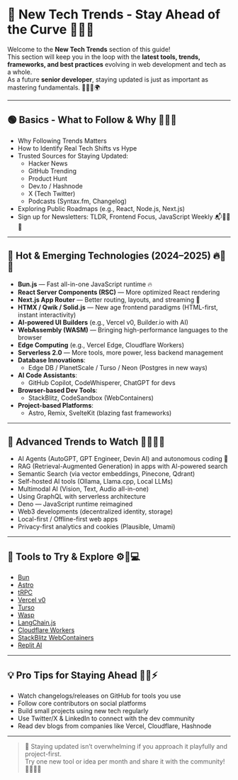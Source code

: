# 🚀 New Tech Trends - Stay Ahead of the Curve 📡✨🧠

Welcome to the **New Tech Trends** section of this guide!  
This section will keep you in the loop with the **latest tools, trends, frameworks, and best practices** evolving in web development and tech as a whole.  
As a future **senior developer**, staying updated is just as important as mastering fundamentals. 🧑‍🚀💼🌍

---

## 🟢 Basics - What to Follow & Why 🧭📱📰

- Why Following Trends Matters
- How to Identify Real Tech Shifts vs Hype
- Trusted Sources for Staying Updated:
  - Hacker News
  - GitHub Trending
  - Product Hunt
  - Dev.to / Hashnode
  - X (Tech Twitter)
  - Podcasts (Syntax.fm, Changelog)
- Exploring Public Roadmaps (e.g., React, Node.js, Next.js)
- Sign up for Newsletters: TLDR, Frontend Focus, JavaScript Weekly 📬🧑‍💻🌟

---

## 🔵 Hot & Emerging Technologies (2024–2025) 🔥🧪🚧

- **Bun.js** — Fast all-in-one JavaScript runtime 🔥
- **React Server Components (RSC)** — More optimized React rendering
- **Next.js App Router** — Better routing, layouts, and streaming 💨
- **HTMX / Qwik / Solid.js** — New age frontend paradigms (HTML-first, instant interactivity)
- **AI-powered UI Builders** (e.g., Vercel v0, Builder.io with AI)
- **WebAssembly (WASM)** — Bringing high-performance languages to the browser
- **Edge Computing** (e.g., Vercel Edge, Cloudflare Workers)
- **Serverless 2.0** — More tools, more power, less backend management
- **Database Innovations**:
  - Edge DB / PlanetScale / Turso / Neon (Postgres in new ways)
- **AI Code Assistants**:
  - GitHub Copilot, CodeWhisperer, ChatGPT for devs
- **Browser-based Dev Tools**:
  - StackBlitz, CodeSandbox (WebContainers)
- **Project-based Platforms**:
  - Astro, Remix, SvelteKit (blazing fast frameworks)

---

## 🔴 Advanced Trends to Watch 🧠🕵️‍♂️🚀

- AI Agents (AutoGPT, GPT Engineer, Devin AI) and autonomous coding 🤖
- RAG (Retrieval-Augmented Generation) in apps with AI-powered search
- Semantic Search (via vector embeddings, Pinecone, Qdrant)
- Self-hosted AI tools (Ollama, Llama.cpp, Local LLMs)
- Multimodal AI (Vision, Text, Audio all-in-one)
- Using GraphQL with serverless architecture
- Deno — JavaScript runtime reimagined
- Web3 developments (decentralized identity, storage)
- Local-first / Offline-first web apps
- Privacy-first analytics and cookies (Plausible, Umami)

---

## 🧪 Tools to Try & Explore ⚙️🔬💻

- [Bun](https://bun.sh/)
- [Astro](https://astro.build/)
- [tRPC](https://trpc.io/)
- [Vercel v0](https://v0.dev/)
- [Turso](https://turso.tech/)
- [Wasp](https://wasp-lang.dev/)
- [LangChain.js](https://js.langchain.com/)
- [Cloudflare Workers](https://workers.cloudflare.com/)
- [StackBlitz WebContainers](https://webcontainers.io/)
- [Replit AI](https://replit.com/ai)

---

## 💡 Pro Tips for Staying Ahead 📆🔔⚡

- Watch changelogs/releases on GitHub for tools you use
- Follow core contributors on social platforms
- Build small projects using new tech regularly
- Use Twitter/X & LinkedIn to connect with the dev community
- Read dev blogs from companies like Vercel, Cloudflare, Hashnode

---

> 🧠 Staying updated isn’t overwhelming if you approach it playfully and project-first.  
> Try one new tool or idea per month and share it with the community! 🌱👨‍💻🎉